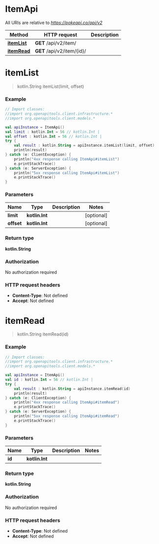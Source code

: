# ItemApi

All URIs are relative to *https://pokeapi.co/api/v2*

Method | HTTP request | Description
------------- | ------------- | -------------
[**itemList**](ItemApi.md#itemList) | **GET** /api/v2/item/ | 
[**itemRead**](ItemApi.md#itemRead) | **GET** /api/v2/item/{id}/ | 


<a name="itemList"></a>
# **itemList**
> kotlin.String itemList(limit, offset)



### Example
```kotlin
// Import classes:
//import org.openapitools.client.infrastructure.*
//import org.openapitools.client.models.*

val apiInstance = ItemApi()
val limit : kotlin.Int = 56 // kotlin.Int | 
val offset : kotlin.Int = 56 // kotlin.Int | 
try {
    val result : kotlin.String = apiInstance.itemList(limit, offset)
    println(result)
} catch (e: ClientException) {
    println("4xx response calling ItemApi#itemList")
    e.printStackTrace()
} catch (e: ServerException) {
    println("5xx response calling ItemApi#itemList")
    e.printStackTrace()
}
```

### Parameters

Name | Type | Description  | Notes
------------- | ------------- | ------------- | -------------
 **limit** | **kotlin.Int**|  | [optional]
 **offset** | **kotlin.Int**|  | [optional]

### Return type

**kotlin.String**

### Authorization

No authorization required

### HTTP request headers

 - **Content-Type**: Not defined
 - **Accept**: Not defined

<a name="itemRead"></a>
# **itemRead**
> kotlin.String itemRead(id)



### Example
```kotlin
// Import classes:
//import org.openapitools.client.infrastructure.*
//import org.openapitools.client.models.*

val apiInstance = ItemApi()
val id : kotlin.Int = 56 // kotlin.Int | 
try {
    val result : kotlin.String = apiInstance.itemRead(id)
    println(result)
} catch (e: ClientException) {
    println("4xx response calling ItemApi#itemRead")
    e.printStackTrace()
} catch (e: ServerException) {
    println("5xx response calling ItemApi#itemRead")
    e.printStackTrace()
}
```

### Parameters

Name | Type | Description  | Notes
------------- | ------------- | ------------- | -------------
 **id** | **kotlin.Int**|  |

### Return type

**kotlin.String**

### Authorization

No authorization required

### HTTP request headers

 - **Content-Type**: Not defined
 - **Accept**: Not defined

